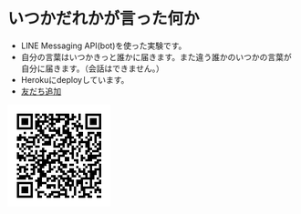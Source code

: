 # いつかだれかが言った何か

- LINE Messaging API(bot)を使った実験です。
- 自分の言葉はいつかきっと誰かに届きます。また違う誰かのいつかの言葉が自分に届きます。（会話はできません。）
- Herokuにdeployしています。
- [友だち追加](https://line.me/R/ti/p/FYxWhBxuDv)

![友だち追加](https://github.com/snisimu/someone-says-something/blob/master/src/QR.png?raw=tre)

